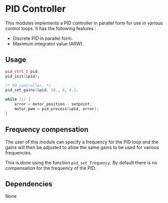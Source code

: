 # PID Controller

This modules implements a PID controller in parallel form for use in various control loops.
It has the following features :

* Discrete PID in parallel form.
* Maximum integrator value (ARW).


## Usage
```cpp
pid_ctrl_t pid;
pid_init(&pid);

/* PD controller. */
pid_set_gains(&pid, 10., 0, 4.);

while (1) {
    error = motor_position - setpoint;
    motor_pwm = pid_process(&pid, error);
}

```

## Frequency compensation
The user of this module can specify a frequency for the PID loop and the gains
will then be adjusted to allow the same gains to be used for various frequencies.

This is done using the function `pid_set_frequency`.
By default there is no compensation for the frequency of the PID.

## Dependencies
None
